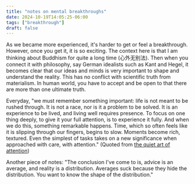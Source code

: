 ```yaml
---
title: "notes on mental breakthroughs"
date: 2024-10-19T14:05:25-06:00
tags: ["breakthrough"]
draft: false
---
```


As we became more experienced, it's harder to get or feel a breakthrough. However, once you get it, it is so exciting. The context here is that I am thinking about Buddhism for quite a long time (心外无别法). Then when you connect it with philosophy, say German idealists such as Kant and Hegel, it becomes clear that our ideas and minds is very important to shape and understand the reality. This has no conflict with scientific truth from materialism. In human world, you have to accept and be open to that there are more than one ultimate truth.
 
Everyday, "we must remember something important: life is not meant to be rushed through. It is not a race, nor is it a problem to be solved. It is an experience to be lived, and living well requires presence. To focus on one thing deeply, to give it your full attention, is to experience it fully. And when we do this, something remarkable happens. Time, which so often feels like it is slipping through our fingers, begins to slow. Moments become rich, textured. Even the simplest of tasks takes on a new significance when approached with care, with attention." (Quoted from [the quiet art of attention](https://billwear.github.io/art-of-attention.html))

Another piece of notes: "The conclusion I've come to is, advice is an average, and reality is a distribution. Averages suck because they hide the distribution. You want to know the shape of the distribution."

